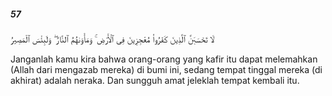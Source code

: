 ##### 57

<span class="ayah">لَا تَحْسَبَنَّ ٱلَّذِينَ كَفَرُوا۟ مُعْجِزِينَ فِى ٱلْأَرْضِ ۚ وَمَأْوَىٰهُمُ ٱلنَّارُ ۖ وَلَبِئْسَ ٱلْمَصِيرُ</span>

<span class="ayah_translation">Janganlah kamu kira bahwa orang-orang yang kafir itu dapat melemahkan (Allah dari mengazab mereka) di bumi ini, sedang tempat tinggal mereka (di akhirat) adalah neraka. Dan sungguh amat jeleklah tempat kembali itu.</span>
